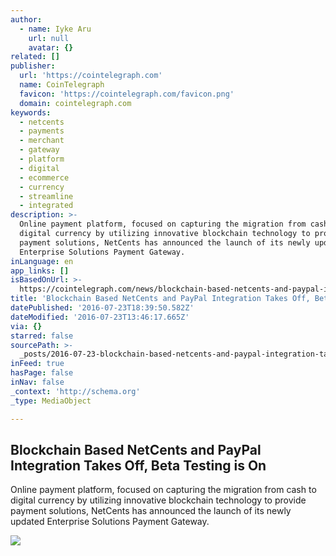 ```yaml
---
author:
  - name: Iyke Aru
    url: null
    avatar: {}
related: []
publisher:
  url: 'https://cointelegraph.com'
  name: CoinTelegraph
  favicon: 'https://cointelegraph.com/favicon.png'
  domain: cointelegraph.com
keywords:
  - netcents
  - payments
  - merchant
  - gateway
  - platform
  - digital
  - ecommerce
  - currency
  - streamline
  - integrated
description: >-
  Online payment platform, focused on capturing the migration from cash to
  digital currency by utilizing innovative blockchain technology to provide
  payment solutions, NetCents has announced the launch of its newly updated
  Enterprise Solutions Payment Gateway.
inLanguage: en
app_links: []
isBasedOnUrl: >-
  https://cointelegraph.com/news/blockchain-based-netcents-and-paypal-integration-takes-off-beta-testing-is-on
title: 'Blockchain Based NetCents and PayPal Integration Takes Off, Beta Testing is On'
datePublished: '2016-07-23T18:39:50.582Z'
dateModified: '2016-07-23T13:46:17.665Z'
via: {}
starred: false
sourcePath: >-
  _posts/2016-07-23-blockchain-based-netcents-and-paypal-integration-takes-off.md
inFeed: true
hasPage: false
inNav: false
_context: 'http://schema.org'
_type: MediaObject

---
```

<article style=""><h1>Blockchain Based NetCents and PayPal Integration Takes Off, Beta Testing is On</h1><p>Online payment platform, focused on capturing the migration from cash to digital currency by utilizing innovative blockchain technology to provide payment solutions, NetCents has announced the launch of its newly updated Enterprise Solutions Payment Gateway.</p><img src="https://cointelegraph.com/images/725_Ly9jb2ludGVsZWdyYXBoLmNvbS9zdG9yYWdlL3VwbG9hZHMvdmlldy82MWQ0NTJkYTZjZjBlNThkNDY4MGY5MDIzNzAzYzIwZS5qcGc=.jpg" /></article>